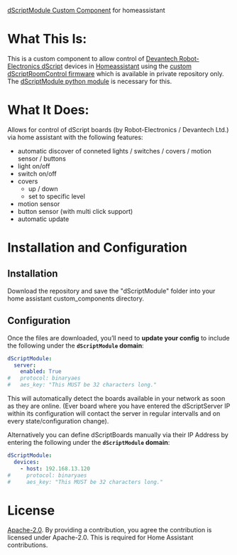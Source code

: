 [dScriptModule Custom Component](https://github.com/mk-maddin/dScriptModule-HA) for homeassistant

# What This Is:

This is a custom component to allow control of [Devantech Robot-Electronics dScript](https://www.robot-electronics.co.uk/products/dscript.html) devices in [Homeassistant](https://home-assistant.io) using the [custom dScriptRoomControl firmware](https://github.com/mk-maddin/dScriptRoomControl) which is available in private repository only.
The [dScriptModule python module](https://github.com/mk-maddin/dScriptModule-PyPi) is necessary for this.

# What It Does:

Allows for control of dScript boards (by Robot-Electronics / Devantech Ltd.) via home assistant with the following features:

- automatic discover of conneted lights / switches / covers / motion sensor / buttons
- light on/off
- switch on/off
- covers
  - up / down
  - set to specific level
- motion sensor
- button sensor (with multi click support)
- automatic update

# Installation and Configuration

## Installation
Download the repository and save the "dScriptModule" folder into your home assistant custom_components directory.

## Configuration
Once the files are downloaded, you’ll need to **update your config** to include the following under the **`dScriptModule` domain**:

```yaml
dScriptModule:
  server:
    enabled: True
#   protocol: binaryaes
#   aes_key: "This MUST be 32 characters long."

```

This will automatically detect the boards available in your network as soon as they are online.
(Ever board where you have entered the dScriptServer IP within its configuration will contact the server in regular intervalls and on every state/configuration change).

Alternatively you can define dScriptBoards manually via their IP Address by entering the following under the **`dScriptModule` domain**:

```yaml
dScriptModule:
  devices:
    - host: 192.168.13.120
#     protocol: binaryaes
#     aes_key: "This MUST be 32 characters long."
```

# License

[Apache-2.0](LICENSE). By providing a contribution, you agree the contribution is licensed under Apache-2.0. This is required for Home Assistant contributions.
